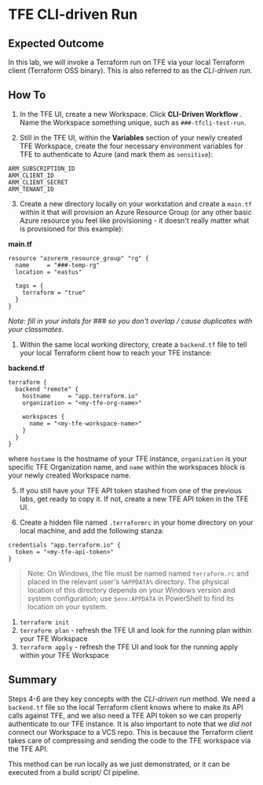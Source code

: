 # TFE CLI-driven Run

## Expected Outcome

In this lab, we will invoke a Terraform run on TFE via your local Terraform client (Terraform OSS binary). This is also referred to as the _CLI-driven run_.


## How To

1. In the TFE UI, create a new Workspace. Click **CLI-Driven Workflow** . Name the Workspace something unique, such as `###-tfcli-test-run`.

2. Still in the TFE UI, within the **Variables** section of your newly created TFE Workspace, create the four necessary environment variables for TFE to authenticate to Azure (and mark them as `sensitive`):

```
ARM_SUBSCRIPTION_ID
ARM_CLIENT_ID
ARM_CLIENT_SECRET
ARM_TENANT_ID
```

3. Create a new directory locally on your workstation and create a `main.tf` within it that will provision an Azure Resource Group (or any other basic Azure resource you feel like provisioning - it doesn't really matter what is provisioned for this example):

**main.tf**
```
resource "azurerm_resource_group" "rg" {
  name     = "###-temp-rg"
  location = "eastus"

  tags = {
    terraform = "true"
  }
}
```
_Note: fill in your initals for ### so you don't overlap / cause duplicates with your classmates._

1. Within the same local working directory, create a `backend.tf` file to tell your local Terraform client how to reach your TFE instance:

**backend.tf**
```
terraform {
  backend "remote" {
    hostname     = "app.terraform.io"
    organization = "<my-tfe-org-name>"

    workspaces {
      name = "<my-tfe-workspace-name>"
    }
  }
}
```

where `hostame` is the hostname of your TFE instance, `organization` is your specific TFE Organization name, and `name` within the workspaces block is your newly created Workspace name.


5. If you still have your TFE API token stashed from one of the previous labs, get ready to copy it. If not, create a new TFE API token in the TFE UI.

6. Create a hidden file named `.terraformrc` in your home directory on your local machine, and add the following stanza:

```
credentials "app.terraform.io" {
  token = "<my-tfe-api-token>"
}
```

> Note: On Windows, the file must be named named `terraform.rc` and placed in the relevant user's `%APPDATA%` directory. The physical location of this directory depends on your Windows version and system configuration; use `$env:APPDATA` in PowerShell to find its location on your system. 

1. `terraform init`
2. `terraform plan` - refresh the TFE UI and look for the running plan within your TFE Workspace
3. `terraform apply` - refresh the TFE UI and look for the running apply within your TFE Workspace


## Summary
Steps 4-6 are they key concepts with the _CLI-driven run_ method. We need a `backend.tf` file so the local Terraform client knows where to make its API calls against TFE, and we also need a TFE API token so we can properly authenticate to our TFE instance.  It is also important to note that we _did not_ connect our Workspace to a VCS repo.  This is because the Terraform client takes care of compressing and sending the code to the TFE workspace via the TFE API.

This method can be run locally as we just demonstrated, or it can be executed from a build script/ CI pipeline.

